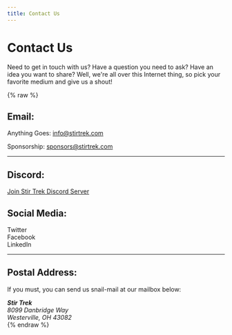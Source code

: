 ```yaml
---
title: Contact Us
---
```


# Contact Us
<div class="icon-hr"></div>

Need to get in touch with us? Have a question you need to ask? Have an idea you want to share? Well, we're all over this Internet thing, so pick your favorite medium and give us a shout!

{% raw %}
<div class="row">
    <div id="contact" class="col-md-4">
        <h2>Email:</h2>
        <p>
            Anything Goes: <a href="mailto:info@stirtrek.com?subject=[Stir Trek] Question ref:site">info@stirtrek.com</a>
        </p>
        <p>
            Sponsorship: <a href="mailto:sponsors@stirtrek.com?subject=[Stir Trek Sponsorship] Question ref:site">sponsors@stirtrek.com</a>
        </p>
        <hr>
        <h2>Discord:</h2>
        <a href="https://discord.gg/vkcS8y5Wvz" target="_blank">Join Stir Trek Discord Server</a>
    </div>
    <div class="col-md-8">
        <h2>Social Media:</h2>
        <div>
            <div class="socialMediaLink">
                <a href="http://www.Twitter.com/StirTrek" target="_blank" class="btn btn-social-icon btn-twitter"><i class="fa fa-twitter"></i></a>
                <span>Twitter</span>
            </div>
        </div>
        <div>
            <div class="socialMediaLink">
                <a href="http://www.Facebook.com/StirTrek" target="_blank" class="btn btn-social-icon btn-facebook"><i class="fa fa-facebook"></i></a>
                <span>Facebook</span>
            </div>
        </div>
        <div>
            <div class="socialMediaLink">
                <a href="https://www.linkedin.com/company/stir-trek-conference-inc./about/" target="_blank" class="btn btn-social-icon btn-linkedin"><i class="fa fa-linkedin"></i></a>
                <span>LinkedIn</span>
            </div>
        </div>
        <hr>
        <h2>Postal Address:</h2>
        <p>If you must, you can send us snail-mail at our mailbox below:</p>
        <address>
            <strong>Stir Trek</strong><br>
            8099 Danbridge Way<br>
            Westerville, OH 43082
        </address>
    </div>
</div>
{% endraw %}